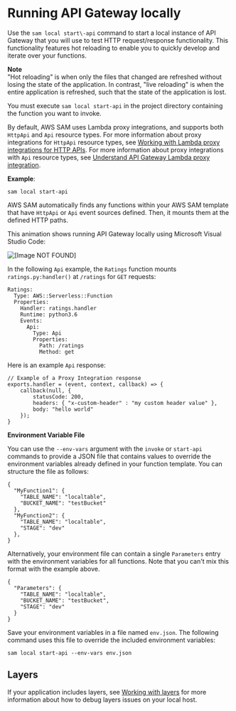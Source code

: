 # Running API Gateway locally<a name="serverless-sam-cli-using-start-api"></a>

Use the `sam local start\-api` command to start a local instance of API Gateway that you will use to test HTTP request/response functionality\. This functionality features hot reloading to enable you to quickly develop and iterate over your functions\.

**Note**  
"Hot reloading" is when only the files that changed are refreshed without losing the state of the application\. In contrast, "live reloading" is when the entire application is refreshed, such that the state of the application is lost\.

You must execute `sam local start-api` in the project directory containing the function you want to invoke\.

By default, AWS SAM uses Lambda proxy integrations, and supports both `HttpApi` and `Api` resource types\. For more information about proxy integrations for `HttpApi` resource types, see [Working with Lambda proxy integrations for HTTP APIs](https://docs.aws.amazon.com/apigateway/latest/developerguide/http-api-develop-integrations-lambda.html)\. For more information about proxy integrations with `Api` resource types, see [Understand API Gateway Lambda proxy integration](https://docs.aws.amazon.com/apigateway/latest/developerguide/set-up-lambda-proxy-integrations.html#api-gateway-create-api-as-simple-proxy)\.

**Example**:

```
sam local start-api
```

AWS SAM automatically finds any functions within your AWS SAM template that have `HttpApi` or `Api` event sources defined\. Then, it mounts them at the defined HTTP paths\.

This animation shows running API Gateway locally using Microsoft Visual Studio Code:

![\[Image NOT FOUND\]](http://docs.aws.amazon.com/serverless-application-model/latest/developerguide/images/sam-start-api.gif)

In the following `Api` example, the `Ratings` function mounts `ratings.py:handler()` at `/ratings` for `GET` requests:

```
Ratings:
  Type: AWS::Serverless::Function
  Properties:
    Handler: ratings.handler
    Runtime: python3.6
    Events:
      Api:
        Type: Api
        Properties:
          Path: /ratings
          Method: get
```

Here is an example `Api` response:

```
// Example of a Proxy Integration response
exports.handler = (event, context, callback) => {
    callback(null, {
        statusCode: 200,
        headers: { "x-custom-header" : "my custom header value" },
        body: "hello world"
    });
}
```

**Environment Variable File**

You can use the `--env-vars` argument with the `invoke` or `start-api` commands to provide a JSON file that contains values to override the environment variables already defined in your function template\. You can structure the file as follows:

```
{
  "MyFunction1": {
    "TABLE_NAME": "localtable",
    "BUCKET_NAME": "testBucket"
  },
  "MyFunction2": {
    "TABLE_NAME": "localtable",
    "STAGE": "dev"
  },
}
```

Alternatively, your environment file can contain a single `Parameters` entry with the environment variables for all functions\. Note that you can't mix this format with the example above\.

```
{
  "Parameters": {
    "TABLE_NAME": "localtable",
    "BUCKET_NAME": "testBucket",
    "STAGE": "dev"
  }
}
```

Save your environment variables in a file named `env.json`\. The following command uses this file to override the included environment variables:

```
sam local start-api --env-vars env.json
```

## Layers<a name="serverless-sam-cli-using-start-api-layers"></a>

If your application includes layers, see [Working with layers](serverless-sam-cli-layers.md) for more information about how to debug layers issues on your local host\.